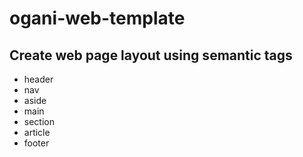 # ogani-web-template

## Create web page layout using semantic tags
   
   - header
   - nav
   - aside 
   - main
   - section
   - article
   - footer 


   